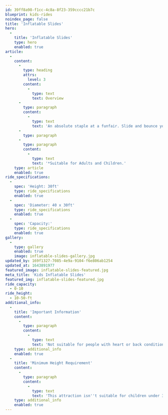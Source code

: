 ```yaml
---
id: 39ff8a98-f1cc-4c8a-8f23-359cccc21b7c
blueprint: kids-rides
noindex_page: false
title: 'Inflatable Slides'
hero:
  -
    title: 'Inflatable Slides'
    type: hero
    enabled: true
article:
  -
    content:
      -
        type: heading
        attrs:
          level: 3
        content:
          -
            type: text
            text: Overview
      -
        type: paragraph
        content:
          -
            type: text
            text: 'An absolute staple at a funfair. Slide and bounce your way down this giant inflatable bouncy slide and meet your friends and family at the bottom. This attraction is great for photo and video opportunities as you capture your friend or family member waiting eagerly at the top to launch themselves down the slide. '
      -
        type: paragraph
      -
        type: paragraph
        content:
          -
            type: text
            text: '*Suitable for Adults and Children.'
    type: article
    enabled: true
ride_specifications:
  -
    spec: 'Height: 30ft'
    type: ride_specifications
    enabled: true
  -
    spec: 'Diameter: 40 x 30ft'
    type: ride_specifications
    enabled: true
  -
    spec: 'Capacity:'
    type: ride_specifications
    enabled: true
gallery:
  -
    type: gallery
    enabled: true
    image: inflatable-slides-gallery.jpg
updated_by: 169f1327-7085-4e9a-9104-f6e806ab1254
updated_at: 1643891977
featured_image: inflatable-slides-featured.jpg
meta_title: 'Kids Inflatable Slides'
featured_img: inflatable-slides-featured.jpg
ride_capacity:
  - 0-10
ride_height:
  - 10-50-ft
additional_info:
  -
    title: 'Important Information'
    content:
      -
        type: paragraph
        content:
          -
            type: text
            text: 'Not suitable for people with heart or back conditions or of a nervous disposition should avoid riding. Other medical conditions that may preclude riding include pregnancy, recent surgery, broken bones, or neck problems.'
    type: additional_info
    enabled: true
  -
    title: 'Minimum Height Requirement'
    content:
      -
        type: paragraph
        content:
          -
            type: text
            text: 'This attraction isn''t suitable for children under 3.'
    type: additional_info
    enabled: true
---
```

